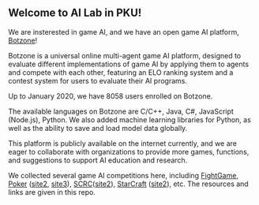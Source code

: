 ## Welcome to AI Lab in PKU!

We are insterested in game AI, and we have an open game AI platform, [Botzone](www.botzone.org.cn)!

Botzone is a universal online multi-agent game AI platform, designed to evaluate different implementations of game AI by applying them to agents and compete with each other, featuring an ELO ranking system and a contest system for users to evaluate their AI programs.

Up to January 2020, we have 8058 users enrolled on Botzone.

The available languages on Botzone are C/C++, Java, C#, JavaScript (Node.js), Python. We also added machine learning libraries for Python, as well as the ability to save and load model data globally. 

This platform is publicly available on the internet currently, and we are eager to collaborate with organizations to provide more games, functions, and suggestions to support AI education and research.

We collected several game AI competitions here, including [FightGame](http://www.ice.ci.ritsumei.ac.jp/~ftgaic/), [Poker](https://webdocs.cs.ualberta.ca/~pokert/) ([site2](https://poker.cs.ualberta.ca/news.html), [site3](http://www.computerpokercompetition.org/)), [SCRC](http://torcs.sourceforge.net/index.php?name=News&page=1)([site2](https://cs.adelaide.edu.au/~optlog/SCR2015/)), [StarCraft](https://www.cs.mun.ca/~dchurchill/starcraftaicomp/index.shtml) ([site2](http://ls11-www.cs.tu-dortmund.de/rts-competition/start)), etc. The resources and links are given in this repo.